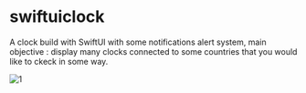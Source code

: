 # swiftuiclock
A clock build with SwiftUI with some notifications alert system, main objective : display many clocks connected to some countries that you would like to ckeck in some way.


![1](https://user-images.githubusercontent.com/47704495/97481231-ca7bf280-1954-11eb-8b72-3d2a6582a48e.jpeg)
